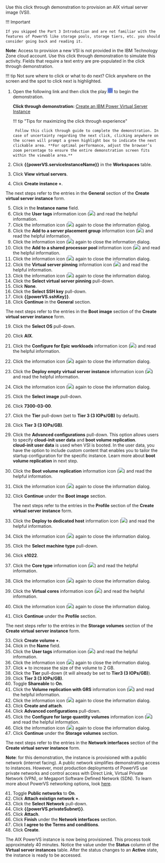 Use this click through demonstration to provision an AIX virtual server image (VSI). 

!!! Important

    If you skipped the Part 3 Introduction and are not familiar with the features of PowerVS like storage pools, storage tiers, etc. you should consider going back and reading it. 

**Note**: Access to provision a new VSI is not provided in the IBM Technology Zone cloud account. Use this click through demonstration to simulate this activity. Fields that require a text entry are pre-populated in the click through demonstration.

!!! tip
    Not sure where to click or what to do next? Click anywhere on the screen and the spot to click next is highlighted.

1. Open the following link and then click the play ![](_attachments/ClickThruPlayButton.png) to begin the demonstration.

    **Click through demonstration:** <a href="https://ibm.github.io/SalesEnablement-PowerVS-L3/includes/Provision-AIXVM/index.html" target ="_blank">Create an IBM Power Virtual Server Instance</a>

    !!! tip "Tips for maximizing the click through experience"

        Follow this click through guide to complete the demonstration. In case of uncertainty regarding the next click, clicking anywhere on the screen will prompt a green highlight box to indicate the next clickable area. **For optimal performance, adjust the browser’s zoom percentage to ensure the entire demonstration screen fits within the viewable area.**

2. Click **{{powerVS.serviceInstanceName}}** in the **Workspaces** table.
3. Click **View virtual servers**.
4. Click **Create instance +**.

The next steps refer to the entries in the **General** section of the **Create virtual server instance** form.

5. Click in the **Instance name** field.
6. Click the **User tags** information icon (![](_attachments/infoIcon.png)) and read the helpful information.
7. Click the information icon (![](_attachments/infoIcon.png)) again to close the information dialog.
8. Click the **Add to a server placement group** information icon (![](_attachments/infoIcon.png)) and read the helpful information.
9. Click the information icon (![](_attachments/infoIcon.png)) again to close the information dialog.
10. Click the **Add to a shared processor pool** information icon (![](_attachments/infoIcon.png)) and read the helpful information.
11. Click the information icon (![](_attachments/infoIcon.png)) again to close the information dialog.
12. Click the **Virtual server pinning** information icon (![](_attachments/infoIcon.png)) and read the helpful information.
13. Click the information icon (![](_attachments/infoIcon.png)) again to close the information dialog.
14. Click the **Select virtual server pinning** pull-down.
15. Click **None**.
16. Click the **Select SSH key** pull-down.
17. Click **{{powerVS.sshKey}}**.
18. Click **Continue** in the **General** section.

The next steps refer to the entries in the **Boot image** section of the **Create virtual server instance** form.

19. Click the **Select OS** pull-down.
20. Click **AIX**.
19. Click the **Configure for Epic workloads** information icon (![](_attachments/infoIcon.png)) and read the helpful information.
20. Click the information icon (![](_attachments/infoIcon.png)) again to close the information dialog.
21. Click the **Deploy empty virtual server instance** information icon (![](_attachments/infoIcon.png)) and read the helpful information.
22. Click the information icon (![](_attachments/infoIcon.png)) again to close the information dialog.
23. Click the **Select image** pull-down.
24. Click **7300-03-00**.
25. Click the **Tier** pull-down (set to **Tier 3 (3 IOPs/GB)** by default).
26. Click **Tier 3 (3 IOPs/GB)**.
27. Click the **Advanced configurations** pull-down. This option allows users to specify **cloud-init user data** and **boot volume replication**.<br>**cloud-init user data** is used when VSI is booted. In the user data, you have the option to include custom content that enables you to tailor the startup configuration for the specific instance. Learn more about **boot volume replication** in next step.
28. Click the **Boot volume replication** information icon (![](_attachments/infoIcon.png)) and read the helpful information.
29. Click the information icon (![](_attachments/infoIcon.png)) again to close the information dialog.
25. Click **Continue** under the **Boot image** section.

    The next steps refer to the entries in the **Profile** section of the **Create virtual server instance** form.

26. Click the **Deploy to dedicated host** information icon (![](_attachments/infoIcon.png)) and read the helpful information.
27. Click the information icon (![](_attachments/infoIcon.png)) again to close the information dialog.
28. Click the **Select machine type** pull-down.
29. Click **s1022**.
30. Click the **Core type** information icon (![](_attachments/infoIcon.png)) and read the helpful information.
31. Click the information icon (![](_attachments/infoIcon.png)) again to close the information dialog.
32. Click the **Virtual cores** information icon (![](_attachments/infoIcon.png)) and read the helpful information.
33. Click the information icon (![](_attachments/infoIcon.png)) again to close the information dialog.
34. Click **Continue** under the **Profile** section.

The next steps refer to the entries in the **Storage volumes** section of the **Create virtual server instance** form.

33. Click **Create volume +**.
34. Click in the **Name** field.
35. Click the **User tags** information icon (![](_attachments/infoIcon.png)) and read the helpful information.
36. Click the information icon (![](_attachments/infoIcon.png)) again to close the information dialog.
37. Click **+** to increase the size of the volume to 2 GB.
38. Click the **Tier** pull-down (it will already be set to **Tier3 (3 IOPs/GB)**).
39. Click **Tier 3 (3 IOPs/GB)**.
40. Toggle **Shareable** to **On**.
41. Click the **Volume replication with GRS** information icon (![](_attachments/infoIcon.png)) and read the helpful information.
42. Click the information icon (![](_attachments/infoIcon.png)) again to close the information dialog.
43. Click **Create and attach**.
44. Click **Advanced configurations** pull-down.
45. Click the **Configure for large quantity volumes** information icon (![](_attachments/infoIcon.png)) and read the helpful information.
46. Click the information icon (![](_attachments/infoIcon.png)) again to close the information dialog.
47. Click **Continue** under the **Storage volumes** section.

The next steps refer to the entries in the **Network interfaces** section of the **Create virtual server instance** form.

**Note**: for this demonstration, the instance is provisioned with a public network (internet facing). A public network simplifies demonstrating access to instances. However, most production deployments of PowerVS use private networks and control access with Direct Link, Virtual Private Network (VPN), or Megaport Software Defined Network (SDN). To learn more about PowerVS networking options, look <a href="https://cloud.ibm.com/docs/power-iaas?topic=power-iaas-network-architecture-diagrams" target="_blank">here</a>.

41.  Toggle **Public networks** to **On**.
42.  Click **Attach existign network +**.
43.  Click the **Select Network** pull-down.
44.  Click **{{powerVS.privateSubnet}}**.
45.  Click **Attach**.
46.  Click **Finish** under the **Network interfaces** section.
47.  Click **I agree to the Terms and conditions**.
48.  Click **Create**.

The AIX PowerVS instance is now being provisioned. This process took approximately 40 minutes. Notice the value under the **Status** column of the **Virtual server instances** table. After the status changes to an **Active** state, the instance is ready to be accessed.
